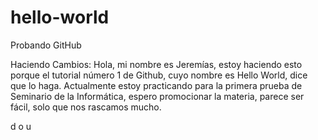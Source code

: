 # hello-world
Probando GitHub

Haciendo Cambios:
Hola, mi nombre es Jeremías, estoy haciendo esto porque el tutorial número 1 de Github, cuyo nombre es Hello World, dice que lo haga. Actualmente estoy practicando para la primera prueba de Seminario de la Informática, espero promocionar la materia, parece ser fácil, solo que nos rascamos mucho.


d o u
